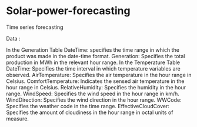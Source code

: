 # Solar-power-forecasting
Time series forecasting


Data : 

In the Generation Table
DateTime: specifies the time range in which the product was made in the date-time format.
Generation: Specifies the total production in MWh in the relevant hour range.
In the Temperature Table
DateTime: Specifies the time interval in which temperature variables are observed.
AirTemperature: Specifies the air temperature in the hour range in Celsius.
ComfortTemperature: Indicates the sensed air temperature in the hour range in Celsius.
RelativeHumidity: Specifies the humidity in the hour range.
WindSpeed: Specifies the wind speed in the hour range in km/h.
WindDirection: Specifies the wind direction in the hour range.
WWCode: Specifies the weather code in the time range.
EffectiveCloudCover: Specifies the amount of cloudiness in the hour range in octal units of measure.
